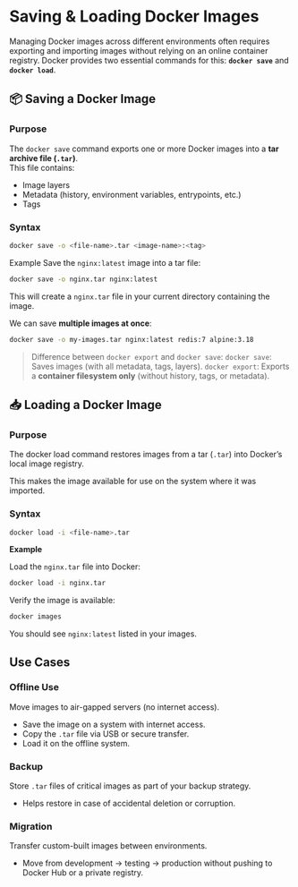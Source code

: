 # Saving & Loading Docker Images

Managing Docker images across different environments often requires exporting and importing images without relying on an online container registry. Docker provides two essential commands for this: **`docker save`** and **`docker load`**.

## 📦 Saving a Docker Image

### Purpose
The `docker save` command exports one or more Docker images into a **tar archive file (`.tar`)**.  
This file contains:
- Image layers
- Metadata (history, environment variables, entrypoints, etc.)
- Tags

### Syntax
```bash
docker save -o <file-name>.tar <image-name>:<tag>
```
Example
Save the `nginx:latest` image into a tar file:

```bash
docker save -o nginx.tar nginx:latest
```

This will create a `nginx.tar` file in your current directory containing the image.

We can save **multiple images at once**:

```bash
docker save -o my-images.tar nginx:latest redis:7 alpine:3.18
```

> Difference between `docker export` and `docker save`:
> `docker save`: Saves images (with all metadata, tags, layers).
> `docker export`: Exports a **container filesystem only** (without history, tags, or metadata).

## 📥 Loading a Docker Image

### Purpose
The docker load command restores images from a tar (`.tar`) into Docker’s local image registry.

This makes the image available for use on the system where it was imported.

### Syntax

```bash
docker load -i <file-name>.tar
```

**Example**

Load the `nginx.tar` file into Docker:

```bash
docker load -i nginx.tar
```

Verify the image is available:

```bash
docker images
```

You should see `nginx:latest` listed in your images.

## Use Cases

### Offline Use
Move images to air-gapped servers (no internet access).
- Save the image on a system with internet access.
- Copy the `.tar` file via USB or secure transfer.
- Load it on the offline system.

### Backup
Store `.tar` files of critical images as part of your backup strategy.
- Helps restore in case of accidental deletion or corruption.

### Migration
Transfer custom-built images between environments.
- Move from development → testing → production without pushing to Docker Hub or a private registry.
